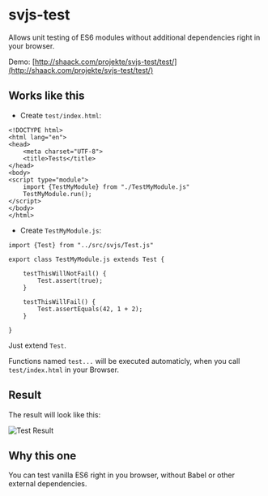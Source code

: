# svjs-test
Allows unit testing of ES6 modules without additional dependencies right in your browser.

Demo: [http://shaack.com/projekte/svjs-test/test/](http://shaack.com/projekte/svjs-test/test/)

## Works like this

- Create `test/index.html`:

```
<!DOCTYPE html>
<html lang="en">
<head>
    <meta charset="UTF-8">
    <title>Tests</title>
</head>
<body>
<script type="module">
    import {TestMyModule} from "./TestMyModule.js"
    TestMyModule.run();
</script>
</body>
</html>
```
- Create `TestMyModule.js`:

```
import {Test} from "../src/svjs/Test.js"

export class TestMyModule.js extends Test {

    testThisWillNotFail() {
        Test.assert(true);
    }

    testThisWillFail() {
        Test.assertEquals(42, 1 + 2);
    }

}
```

Just extend `Test`. 

Functions named `test...` will be executed automaticly, when you call 
`test/index.html` in your Browser.

## Result

The result will look like this:

![Test Result](http://shaack.com/projekte/assets/img/svjs_test.png)

## Why this one

You can test vanilla ES6 right in you browser, without Babel or other external dependencies. 